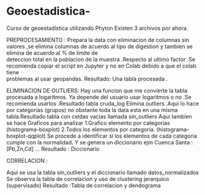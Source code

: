 # Geoestadistica-
Curso de geoestadística utilizando Phyton 
Existen 3 archivos por ahora.

  PREPROCESAMIENTO :
  Prepara la data con eliminacion de columnas sin valores ,se elimina columnas de acuerdo al tipo de digestion y tambien se elimina de acuerdo al % de limite de     
  deteccion total en la poblacion de la muestra .Respecto al ultimo factor .Se recomienda copiar el script en Jupyter y no en Colab debido a que el colab tiene     
  problemas al usar geopandas.
  Resultado: Una tabla procesada .
     
  ELIMINACION DE OUTLIERS:
  Hay una funcion que me convierte la tabla procesada a logaritmos.
  Ya depende del usuario usar logaritmos o no .Se recomienda usarlos .Resultado tabla cruda_log
  Elimina outliers .Aqui lo hace por categorias (grupos) no obstante toda la data esta en una misma tabla.Resultado tabla con celdas vacias llamada sin_outliers
  Aqui tambien se hace Graficos para analizar 
    1.Grafico elemento por categorias (histograma-boxplot)
    2.Todos los elementos por categoria. (histograma-boxplot-qqplot)
  Se procede a identificar si los elementos de  cada categoria cumple con la normalidad. Y se genera un diccionario ejm Cuenca Santa :[Pb,Zn,Cd] ...
  Resultado : Diccionario 
  
  CORRELACION :
  
  Aqui se usa la tabla sin_outliers y el diccionario llamado datos_normalizados 
  Se observa la tabla de correlacion y uso de clustering jerarquico (supervisado)
  Resultado :Tabla de correlacion y dendograma 
  

